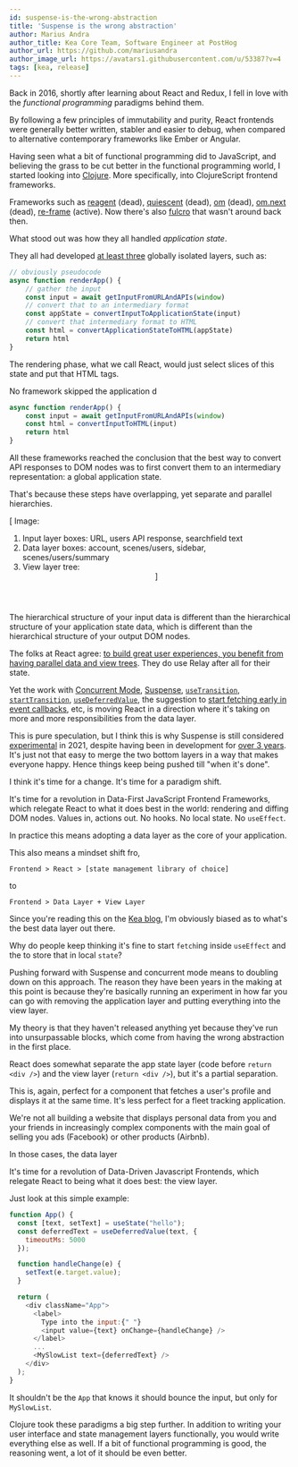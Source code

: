 ```yaml
---
id: suspense-is-the-wrong-abstraction
title: 'Suspense is the wrong abstraction'
author: Marius Andra
author_title: Kea Core Team, Software Engineer at PostHog
author_url: https://github.com/mariusandra
author_image_url: https://avatars1.githubusercontent.com/u/53387?v=4
tags: [kea, release]
---
```


Back in 2016, shortly after learning about React and Redux, I fell in love with the *functional programming* paradigms behind them. 

By following a few principles of immutability and purity, React frontends were generally better written, stabler and easier to debug, when compared to alternative contemporary frameworks like Ember or Angular.

Having seen what a bit of functional programming did to JavaScript, and believing the grass to be cut better in the functional programming world, I started looking into [Clojure](https://learnxinyminutes.com/docs/clojure/). More specifically, into ClojureScript frontend frameworks. 

Frameworks such as [reagent](https://github.com/reagent-project/reagent) (dead), [quiescent](https://github.com/levand/quiescent) (dead), [om](https://github.com/omcljs/om) (dead), [om.next](https://github.com/omcljs/om/wiki/Quick-Start-(om.next)) (dead), [re-frame](https://github.com/day8/re-frame) (active). Now there's also [fulcro](https://github.com/fulcrologic/fulcro) that wasn't around back then.

What stood out was how they all handled *application state*. 

They all had developed [at least three](http://day8.github.io/re-frame/a-loop/) globally isolated layers, such as:

```js
// obviously pseudocode
async function renderApp() {
    // gather the input
    const input = await getInputFromURLAndAPIs(window)
    // convert that to an intermediary format
    const appState = convertInputToApplicationState(input)
    // convert that intermediary format to HTML
    const html = convertApplicationStateToHTML(appState)
    return html
}
```

The rendering phase, what we call React, would just select slices of this state and put that HTML tags.

No framework skipped the application d

```js
async function renderApp() {
    const input = await getInputFromURLAndAPIs(window)
    const html = convertInputToHTML(input)
    return html
}
```

All these frameworks reached the conclusion that the best way to convert API responses to DOM nodes was to first convert them to an intermediary representation: a global application state.

That's because these steps have overlapping, yet separate and parallel hierarchies. 

[
  Image: 
  1. Input layer boxes: URL, users API response, searchfield text
  2. Data layer boxes: account, scenes/users, sidebar, scenes/users/summary
  3. View layer tree: <html><Header/><Nav/><Scene><Users /></Scene></html>
]

The hierarchical structure of your input data is different than the hierarchical structure of your application state data, which is different than the hierarchical structure of your output DOM nodes.

The folks at React agree: [to build great user experiences, you benefit from having parallel data and view trees](https://reactjs.org/blog/2019/11/06/building-great-user-experiences-with-concurrent-mode-and-suspense.html#parallel-data-and-view-trees). They do use Relay after all for their state.

Yet the work with [Concurrent Mode](https://reactjs.org/docs/concurrent-mode-intro.html), [Suspense](https://reactjs.org/docs/concurrent-mode-suspense.html), [`useTransition`](https://reactjs.org/docs/concurrent-mode-patterns.html#transitions), [`startTransition`](https://reactjs.org/docs/concurrent-mode-patterns.html#wrapping-setstate-in-a-transition), [`useDeferredValue`](https://reactjs.org/docs/concurrent-mode-patterns.html#deferring-a-value), the suggestion to [start fetching early in event callbacks](https://reactjs.org/docs/concurrent-mode-suspense.html#start-fetching-early), etc, is moving React in a direction where it's taking on more and more responsibilities from the data layer.

This is pure speculation, but I think this is why Suspense is still considered [experimental](https://reactjs.org/docs/concurrent-mode-suspense.html) in 2021, despite having been in development for [over 3 years](https://reactjs.org/blog/2018/11/27/react-16-roadmap.html). It's just not that easy to merge the two bottom layers in a way that makes everyone happy. Hence things keep being pushed till "when it's done".

I think it's time for a change. It's time for a paradigm shift.

It's time for a revolution in Data-First JavaScript Frontend Frameworks, which relegate React to what it does best in the world: rendering and diffing DOM nodes. Values in, actions out. No hooks. No local state. No `useEffect`.

In practice this means adopting a data layer as the core of your application.

This also means a mindset shift fro,

```
Frontend > React > [state management library of choice]
```

to

```
Frontend > Data Layer + View Layer
```

Since you're reading this on the [Kea blog](https://kea.js.org/blog/), I'm obviously biased as to what's the best data layer out there. 

























Why do people keep thinking it's fine to start `fetch`ing inside `useEffect` and the to store that in local `state`?







Pushing forward with Suspense and concurrent mode means to doubling down on this approach. The reason they have been years in the making at this point is because they're basically running an experiment in how far you can go with removing the application layer and putting everything into the view layer.

My theory is that they haven't released anything yet because they've run into unsurpassable blocks, which come from having the wrong abstraction in the first place.




React does somewhat separate the app state layer (code before `return <div />`) and the view layer (`return <div />`), but it's a partial separation.

This is, again, perfect for a component that fetches a user's profile and displays it at the same time. It's less perfect for a fleet tracking application.

We're not all building a website that displays personal data from you and your friends in increasingly complex components with the main goal of selling you ads (Facebook) or other products (Airbnb). 

In those cases, the data layer

It's time for a revolution of Data-Driven Javascript Frontends, which relegate React to being what it does best: the view layer.






Just look at this simple example:

```js
function App() {
  const [text, setText] = useState("hello");
  const deferredText = useDeferredValue(text, {
    timeoutMs: 5000
  });

  function handleChange(e) {
    setText(e.target.value);
  }

  return (
    <div className="App">
      <label>
        Type into the input:{" "}
        <input value={text} onChange={handleChange} />
      </label>
      ...
      <MySlowList text={deferredText} />
    </div>
  );
}
```

It shouldn't be the `App` that knows it should bounce the input, but only for `MySlowList`. 


Clojure took these paradigms a big step further. In addition to writing your user interface and state management layers functionally, you would write everything else as well. If a bit of functional programming is good, the reasoning went, a lot of it should be even better.
